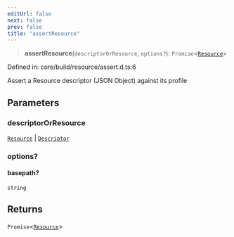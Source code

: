 ```yaml
---
editUrl: false
next: false
prev: false
title: "assertResource"
---
```


> **assertResource**(`descriptorOrResource`, `options?`): `Promise`\<[`Resource`](/reference/dpkit/resource/)\>

Defined in: core/build/resource/assert.d.ts:6

Assert a Resource descriptor (JSON Object) against its profile

## Parameters

### descriptorOrResource

[`Resource`](/reference/dpkit/resource/) | [`Descriptor`](/reference/dpkit/descriptor/)

### options?

#### basepath?

`string`

## Returns

`Promise`\<[`Resource`](/reference/dpkit/resource/)\>

